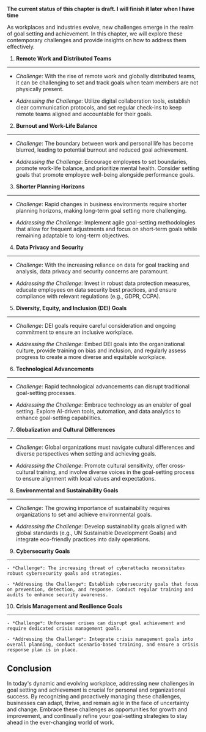 **The current status of this chapter is draft. I will finish it later when I have time**

As workplaces and industries evolve, new challenges emerge in the realm of goal setting and achievement. In this chapter, we will explore these contemporary challenges and provide insights on how to address them effectively.

1. **Remote Work and Distributed Teams**
----------------------------------------

* *Challenge*: With the rise of remote work and globally distributed teams, it can be challenging to set and track goals when team members are not physically present.

* *Addressing the Challenge*: Utilize digital collaboration tools, establish clear communication protocols, and set regular check-ins to keep remote teams aligned and accountable for their goals.

2. **Burnout and Work-Life Balance**
------------------------------------

* *Challenge*: The boundary between work and personal life has become blurred, leading to potential burnout and reduced goal achievement.

* *Addressing the Challenge*: Encourage employees to set boundaries, promote work-life balance, and prioritize mental health. Consider setting goals that promote employee well-being alongside performance goals.

3. **Shorter Planning Horizons**
--------------------------------

* *Challenge*: Rapid changes in business environments require shorter planning horizons, making long-term goal setting more challenging.

* *Addressing the Challenge*: Implement agile goal-setting methodologies that allow for frequent adjustments and focus on short-term goals while remaining adaptable to long-term objectives.

4. **Data Privacy and Security**
--------------------------------

* *Challenge*: With the increasing reliance on data for goal tracking and analysis, data privacy and security concerns are paramount.

* *Addressing the Challenge*: Invest in robust data protection measures, educate employees on data security best practices, and ensure compliance with relevant regulations (e.g., GDPR, CCPA).

5. **Diversity, Equity, and Inclusion (DEI) Goals**
---------------------------------------------------

* *Challenge*: DEI goals require careful consideration and ongoing commitment to ensure an inclusive workplace.

* *Addressing the Challenge*: Embed DEI goals into the organizational culture, provide training on bias and inclusion, and regularly assess progress to create a more diverse and equitable workplace.

6. **Technological Advancements**
---------------------------------

* *Challenge*: Rapid technological advancements can disrupt traditional goal-setting processes.

* *Addressing the Challenge*: Embrace technology as an enabler of goal setting. Explore AI-driven tools, automation, and data analytics to enhance goal-setting capabilities.

7. **Globalization and Cultural Differences**
---------------------------------------------

* *Challenge*: Global organizations must navigate cultural differences and diverse perspectives when setting and achieving goals.

* *Addressing the Challenge*: Promote cultural sensitivity, offer cross-cultural training, and involve diverse voices in the goal-setting process to ensure alignment with local values and expectations.

8. **Environmental and Sustainability Goals**
---------------------------------------------

* *Challenge*: The growing importance of sustainability requires organizations to set and achieve environmental goals.

* *Addressing the Challenge*: Develop sustainability goals aligned with global standards (e.g., UN Sustainable Development Goals) and integrate eco-friendly practices into daily operations.

9. **Cybersecurity Goals**
--------------------------

    - *Challenge*: The increasing threat of cyberattacks necessitates robust cybersecurity goals and strategies.

    - *Addressing the Challenge*: Establish cybersecurity goals that focus on prevention, detection, and response. Conduct regular training and audits to enhance security awareness.

10. **Crisis Management and Resilience Goals**
----------------------------------------------

    - *Challenge*: Unforeseen crises can disrupt goal achievement and require dedicated crisis management goals.

    - *Addressing the Challenge*: Integrate crisis management goals into overall planning, conduct scenario-based training, and ensure a crisis response plan is in place.

Conclusion
----------

In today's dynamic and evolving workplace, addressing new challenges in goal setting and achievement is crucial for personal and organizational success. By recognizing and proactively managing these challenges, businesses can adapt, thrive, and remain agile in the face of uncertainty and change. Embrace these challenges as opportunities for growth and improvement, and continually refine your goal-setting strategies to stay ahead in the ever-changing world of work.

